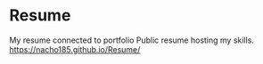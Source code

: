 # Resume
My resume connected to portfolio
Public resume hosting my skills.
https://nacho185.github.io/Resume/
